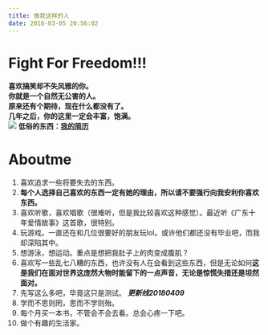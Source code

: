 ```yaml
---
title: 像我这样的人
date: 2018-03-05 20:56:02
---
```

# Fight For Freedom!!!
   **喜欢搞笑却不失风雅的你。**  
   **你就是一个自然无公害的人。**  
**原来还有个期待，现在什么都没有了。**  
   **几年之后，你的这里一定会丰富，饱满。**  
![](https://wpimg.wallstcn.com/0e03b7da-db9e-4819-ba10-9016ddfdaed3)
**低俗的东西：[我的简历](https://ouyangresume.github.io/lab/)**
# Aboutme
1. 喜欢追求一些将要失去的东西。  
2. **每个人选择自己喜欢的东西一定有她的理由，**所以**请不要强行向我安利你喜欢东西。**
3. 喜欢听歌，喜欢唱歌（很难听，但是我比较喜欢这种感觉）。最近听《广东十年爱情故事》这首歌，很特别。
4. 玩游戏。一直还在和几位很要好的朋友玩lol。或许他们都还没有毕业吧，而我却深陷其中。
5. 想游泳，想运动。重点是想把我肚子上的肉变成腹肌？
6. 喜欢写一些乱七八糟的东西，也许没有人在会看到这些东西，但是无论如何**这是我们在面对世界这庞然大物时能留下的一点声音，无论是惊慌失措还是坦然面对。**
7. 先写这么多吧，毕竟这只是测试。
___更新线20180409___
8. 学而不思则罔，思而不学则殆。
9. 每个月买一本书，不管会不会去看。总会心疼一下吧。
10. 做个有趣的生活家。